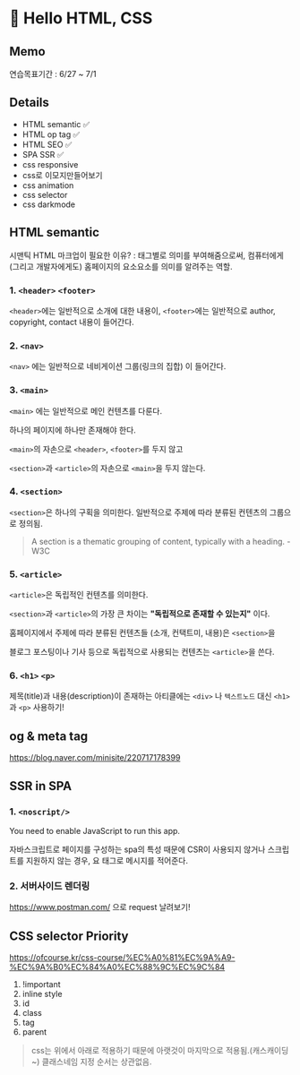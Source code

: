 # 👋 Hello HTML, CSS

## Memo

연습목표기간 : 6/27 ~ 7/1

## Details

- HTML semantic ✅
- HTML op tag ✅
- HTML SEO ✅
- SPA SSR ✅
- css responsive
- css로 이모지만들어보기
- css animation
- css selector
- css darkmode

## HTML semantic

시맨틱 HTML 마크업이 필요한 이유? : 태그별로 의미를 부여해줌으로써, 컴퓨터에게 (그리고 개발자에게도) 홈페이지의 요소요소를 의미를 알려주는 역할.

### 1. `<header>` `<footer>`

`<header>`에는 일반적으로 소개에 대한 내용이, `<footer>`에는 일반적으로 author, copyright, contact 내용이 들어간다.

### 2. `<nav>`

`<nav>` 에는 일반적으로 네비게이션 그룹(링크의 집합) 이 들어간다.

### 3. `<main>`

`<main>` 에는 일반적으로 메인 컨텐츠를 다룬다.

하나의 페이지에 하나만 존재해야 한다.

`<main>`의 자손으로 `<header>`, `<footer>`를 두지 않고

`<section>`과 `<article>`의 자손으로 `<main>`을 두지 않는다.

### 4. `<section>`

`<section>`은 하나의 구획을 의미한다. 일반적으로 주제에 따라 분류된 컨텐츠의 그룹으로 정의됨.

> A section is a thematic grouping of content, typically with a heading. -W3C

### 5. `<article>`

`<article>`은 독립적인 컨텐츠를 의미한다.

`<section>`과 `<article>`의 가장 큰 차이는 **"독립적으로 존재할 수 있는지"** 이다.

홈페이지에서 주제에 따라 분류된 컨텐츠들 (소개, 컨택트미, 내용)은 `<section>`을

블로그 포스팅이나 기사 등으로 독립적으로 사용되는 컨텐츠는 `<article>`을 쓴다.

### 6. `<h1>` `<p>`

제목(title)과 내용(description)이 존재하는 아티클에는 `<div>` 나 `텍스트노드` 대신 `<h1>`과 `<p>` 사용하기!

## og & meta tag

https://blog.naver.com/minisite/220717178399

## SSR in SPA

### 1. `<noscript/>`

You need to enable JavaScript to run this app.

자바스크립트로 페이지를 구성하는 spa의 특성 때문에 CSR이 사용되지 않거나 스크립트를 지원하지 않는 경우, 요 태그로 메시지를 적어준다.

### 2. 서버사이드 렌더링

https://www.postman.com/ 으로 request 날려보기!

## CSS selector Priority

https://ofcourse.kr/css-course/%EC%A0%81%EC%9A%A9-%EC%9A%B0%EC%84%A0%EC%88%9C%EC%9C%84

1. !important
2. inline style
3. id
4. class
5. tag
6. parent

> css는 위에서 아래로 적용하기 때문에 아랫것이 마지막으로 적용됨.(캐스캐이딩~) 클래스네임 지정 순서는 상관없음.